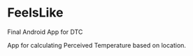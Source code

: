# FeelsLike
Final Android App for DTC

App for calculating Perceived Temperature based on location.
